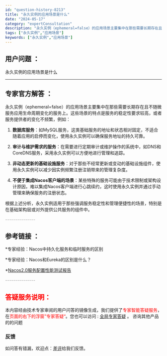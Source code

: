 ```yaml
---
id: "question-history-8213"
title: "永久实例的应用场景是什么"
date: "2024-05-17"
category: "expertConsultation"
description: "永久实例（ephemeral=false）的应用场景主要集中在那些需要长期存在且不随微服务应用生命周期变化的服务上。这些场景的特点是服务的稳定性要求较高，或者服务提供者的变化不频繁，例如：1. **数据库服务**：如MySQL服务，这类基础服务的地址和状态相对固定，不适合随着应用的启停而变化，使用永"
tags: ["永久实例","应用场景"]
keywords: ["永久实例","应用场景"]
---
```


## 用户问题 ： 
 永久实例的应用场景是什么  

---------------
## 专家官方解答 ：

永久实例（ephemeral=false）的应用场景主要集中在那些需要长期存在且不随微服务应用生命周期变化的服务上。这些场景的特点是服务的稳定性要求较高，或者服务提供者的变化不频繁，例如：

1. **数据库服务**：如MySQL服务，这类基础服务的地址和状态相对固定，不适合随着应用的启停而变化，使用永久实例可以确保服务地址的持久可靠。

2. **审计与维护需求的服务**：在需要进行定期审计或维护操作的系统中，如DNS和CoreDNS服务，采用永久实例可以方便地进行管理和追踪。

3. **非动态更新的基础设施服务**：对于那些不经常更新或变动的基础设施组件，使用永久实例可以减少因实例频繁注册注销带来的管理复杂度。

4. **不便于集成Nacos客户端的场景**：某些特殊的服务可能由于技术限制或架构设计原因，难以集成Nacos客户端进行心跳续约，这时使用永久实例并通过手动管理来确保服务的注册状态。

根据上述分析，永久实例适用于那些强调服务稳定性和管理便捷性的场景，特别是在基础架构层或对外提供公共服务的组件中。


<font color="#949494">---------------</font> 


## 参考链接 ：

*专家经验：Nacos中持久化服务和临时服务的区别 
 
 *专家经验：Nacos和Eureka的区别是什么？ 
 
 *[Nacos2.0服务配置性能测试报告](https://nacos.io/docs/latest/guide/admin/nacos2-config-benchmark)


 <font color="#949494">---------------</font> 
 


## <font color="#FF0000">答疑服务说明：</font> 

本内容经由技术专家审阅的用户问答的镜像生成，我们提供了<font color="#FF0000">专家智能答疑服务</font>，在<font color="#FF0000">页面的右下的浮窗”专家答疑“</font>。您也可以访问 : [全局专家答疑](https://answer.opensource.alibaba.com/docs/intro) 。 咨询其他产品的的问题

### 反馈
如问答有错漏，欢迎点：[差评](https://ai.nacos.io/user/feedbackByEnhancerGradePOJOID?enhancerGradePOJOId=13570)给我们反馈。
